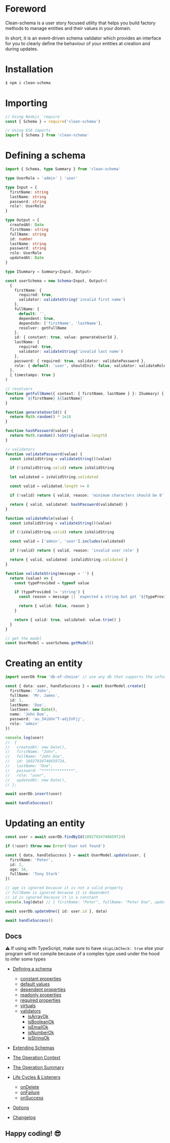# Foreword

Clean-schema is a user story focused utility that helps you build factory methods to manage entities and their values in your domain.

In short, it is an event-driven schema validator which provides an interface for you to clearly define the behaviour of your entities at creation and during updates.

# Installation

```bash
$ npm i clean-schema
```

# Importing

```js
// Using Nodejs `require`
const { Schema } = require('clean-schema')

// Using ES6 imports
import { Schema } from 'clean-schema'
```

# Defining a schema

```ts
import { Schema, type Summary } from 'clean-schema'

type UserRole = 'admin' | 'user'

type Input = {
  firstName: string
  lastName: string
  password: string
  role?: UserRole
}

type Output = {
  createdAt: Date
  firstName: string
  fullName: string
  id: number
  lastName: string
  password: string
  role: UserRole
  updatedAt: Date
}

type ISummary = Summary<Input, Output>

const userSchema = new Schema<Input, Output>(
  {
    firstName: {
      required: true,
      validator: validateString('invalid first name')
    },
    fullName: {
      default: '',
      dependent: true,
      dependsOn: ['firstName', 'lastName'],
      resolver: getFullName
    },
    id: { constant: true, value: generateUserId },
    lastName: {
      required: true,
      validator: validateString('invalid last name')
    },
    password: { required: true, validator: validatePassword },
    role: { default: 'user', shouldInit: false, validator: validateRole }
  },
  { timestamps: true }
)

// resolvers
function getFullName({ context: { firstName, lastName } }: ISummary) {
  return `${firstName} ${lastName}`
}

function generateUserId() {
  return Math.random() * 1e18
}

function hashPassword(value) {
  return Math.random().toString(value.length)
}

// validators
function validatePassword(value) {
  const isValidString = validateString()(value)

  if (!isValidString.valid) return isValidString

  let validated = isValidString.validated

  const valid = validated.length >= 8

  if (!valid) return { valid, reason: 'minimum characters should be 8' }

  return { valid, validated: hashPassword(validated) }
}

function validateRole(value) {
  const isValidString = validateString()(value)

  if (!isValidString.valid) return isValidString

  const valid = ['admin', 'user'].includes(validated)

  if (!valid) return { valid, reason: 'invalid user role' }

  return { valid, validated: isValidString.validated }
}

function validateString(message = '') {
  return (value) => {
    const typeProvided = typeof value

    if (typeProvided != 'string') {
      const reason = message || `expected a string but got '${typeProvided}'`

      return { valid: false, reason }
    }

    return { valid: true, validated: value.trim() }
  }
}

// get the model
const UserModel = userSchema.getModel()
```

# Creating an entity

```ts
import userDb from 'db-of-choice' // use any db that supports the information you are modelling

const { data: user, handleSuccess } = await UserModel.create({
  firstName: 'John',
  fullName: 'Mr. James',
  id: 1,
  lastName: 'Doe',
  lastSeen: new Date(),
  name: 'John Doe',
  password: 'au_34ibUv^T-adjInFjj',
  role: 'admin'
})

console.log(user)
//  {
//   createdAt: new Date(),
//   firstName: "John",
//   fullName: "John Doe",
//   id: 18927934748659724,
//   lastName: "Doe",
//   password: "**************",
//   role: "user",
//   updatedAt: new Date(),
// };

await userDb.insert(user)

await handleSuccess()
```

# Updating an entity

```ts
const user = await userDb.findById(18927934748659724)

if (!user) throw new Error('User not found')

const { data, handleSuccess } = await UserModel.update(user, {
  firstName: 'Peter',
  id: 2,
  age: 34,
  fullName: 'Tony Stark'
})

// age is ignored because it is not a valid property
// fullName is ignored because it is dependent
// id is ignored because it is a constant
console.log(data) // { firstName: "Peter", fullName: "Peter Doe", updatedAt: new Date() }

await userDb.updateOne({ id: user.id }, data)

await handleSuccess()
```

## Docs

⚠️ If using with TypeScript, make sure to have `skipLibCheck: true` else your program will not compile because of a complex type used under the hood to infer some types

- [Defining a schema](./docs/v3.3.0/schema/definition/index.md#defining-a-schema)
  - [constant properties](./docs/v3.0.0/schema/definition/constants.md#constant-properties)
  - [default values](./docs/v3.0.0/schema/definition/defaults.md#default-values)
  - [dependent properties](./docs/v3.3.0/schema/definition/dependents.md#dependent-properties)
  - [readonly properties](./docs/v3.0.0/schema/definition/readonly.md#readonly-properties)
  - [required properties](./docs/v3.3.0/schema/definition/required.md#required-properties)
  - [virtuals](./docs/v3.3.0/schema/definition/virtuals.md#virtual-properties)
  - [validators](./docs/v3.3.0/validate/index.md#validators)
    - [isArrayOk](./docs/v2.6.0/validate/isArrayOk.md)
    - [isBooleanOk](./docs/v2.6.0/validate/isBooleanOk.md)
    - [isEmailOk](./docs/v2.6.0/validate/isEmailOk.md)
    - [isNumberOk](./docs/v2.6.0/validate/isNumberOk.md)
    - [isStringOk](./docs/v3.3.0/validate/isStringOk.md)
- [Extending Schemas](./docs/v3.3.0/schema/definition/extend-schemas.md#extending-schemas)
- [The Operation Context](./docs/v3.3.0/schema/definition/life-cycles.md#the-operation-context)
- [The Operation Summary](./docs/v3.3.0/schema/definition/life-cycles.md#the-operation-summary)
- [Life Cycles & Listeners](./docs/v3.3.0/schema/definition/life-cycles.md#life-cycle-listeners)

  - [onDelete](./docs/v3.3.0/schema/definition/life-cycles.md#ondelete)
  - [onFailure](./docs/v3.3.0/schema/definition/life-cycles.md#onfailure)
  - [onSuccess](./docs/v3.3.0/schema/definition/life-cycles.md#onsuccess)

- [Options](./docs/v3.3.0/schema/definition/index.md#options)

- [Changelog](./docs/CHANGELOG.md#changelog)

## Happy coding! 😎

